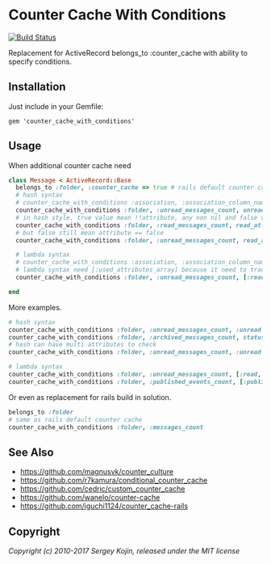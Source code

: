 # Counter Cache With Conditions

[![Build Status](https://secure.travis-ci.org/thoughtbot/pacecar.png?branch=master)](http://travis-ci.org/thoughtbot/pacecar)


Replacement for ActiveRecord belongs_to :counter_cache with ability to specify conditions.

## Installation

Just include in your Gemfile:

    gem 'counter_cache_with_conditions'

## Usage

When additional counter cache need

``` ruby
class Message < ActiveRecord::Base
  belongs_to :folder, :counter_cache => true # rails default counter cache
  # hash syntax
  # counter_cache_with_conditions :association, :association_column_name, attribute: value
  counter_cache_with_conditions :folder, :unread_messages_count, unread: true
  # in hash style, true value mean !!attribute, any non nil and false value
  counter_cache_with_conditions :folder, :read_messages_count, read_at: true
  # but false still mean attribute == false
  counter_cache_with_conditions :folder, :unread_messages_count, read_at: nil

  # lambda syntax
  # counter_cache_with_conditions :association, :association_column_name, [:attribute], lambda{|attribute| ... }
  # lambda syntax need [:used_attributes_array] because it need to track changes, and lambda will be called only when attributes are changed
  counter_cache_with_conditions :folder, :unread_messages_count, [:read_at], lambda{|read_at| !read_at }

end
```

More examples.

```ruby
# hash syntax
counter_cache_with_conditions :folder, :unread_messages_count, :unread => true
counter_cache_with_conditions :folder, :archived_messages_count, status: 'archived'
# hash can have multi attributes to check
counter_cache_with_conditions :folder, :unread_messages_count, :unread => true, source: 'message'

# lambda syntax
counter_cache_with_conditions :folder, :unread_messages_count, [:read, :source], lambda{|read, source| read == false && source == 'message'}
counter_cache_with_conditions :folder, :published_events_count, [:published_at], lambda{|published_at| published_at != nil }
```
Or even as replacement for rails build in solution.

```ruby
belongs_to :folder
# same as rails default counter cache
counter_cache_with_conditions :folder, :messages_count
```



## See Also

* https://github.com/magnusvk/counter_culture
* https://github.com/r7kamura/conditional_counter_cache
* https://github.com/cedric/custom_counter_cache
* https://github.com/wanelo/counter-cache
* https://github.com/iguchi1124/counter_cache-rails

## Copyright

*Copyright (c) 2010-2017 Sergey Kojin, released under the MIT license*
